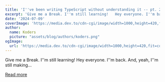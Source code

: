 ```yaml
---
title: 'I''ve been writing TypeScript without understanding it -- pt. 2'
excerpt: 'Give me a Break. I''m still learning!   Hey everyone. I''m back.  And, yeah, I''m still making...'
date: '2024-07-09'
coverImage: 'https://media.dev.to/cdn-cgi/image/width=1000,height=420,fit=cover,gravity=auto,format=auto/https%3A%2F%2Fdev-to-uploads.s3.amazonaws.com%2Fuploads%2Farticles%2Fml6kfp1t7u53vqvhbgpj.png'
author:
  name: Koders
  picture: "assets/blog/authors/koders.png"
ogImage:
  url: 'https://media.dev.to/cdn-cgi/image/width=1000,height=420,fit=cover,gravity=auto,format=auto/https%3A%2F%2Fdev-to-uploads.s3.amazonaws.com%2Fuploads%2Farticles%2Fml6kfp1t7u53vqvhbgpj.png'
---
```


Give me a Break. I''m still learning!   Hey everyone. I''m back.  And, yeah, I''m still making...

[Read more](https://dev.to/wasp/ive-been-writing-typescript-without-understanding-it-pt-2-17af)
